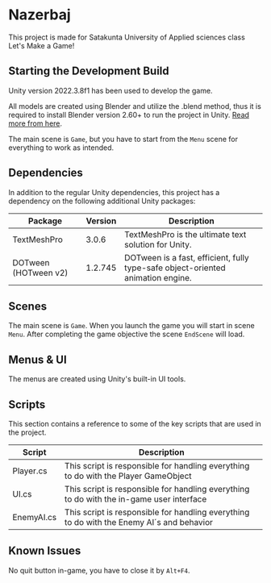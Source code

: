 # Nazerbaj

This project is made for Satakunta University of Applied sciences class Let's Make a Game!

## Starting the Development Build

Unity version 2022.3.8f1 has been used to develop the game.

All models are created using Blender and utilize the .blend method, thus it is required to install Blender version 2.60+ to run the project in Unity. [Read more from here](https://docs.unity3d.com/560/Documentation/Manual/HOWTO-ImportObjectBlender.html).

The main scene is ``Game``, but you have to start from the ``Menu`` scene for everything to work as intended.

## Dependencies

In addition to the regular Unity dependencies, this project has a dependency on the following additional Unity packages:

| Package | Version | Description |
| --- | --- | --- |
| TextMeshPro | 3.0.6 | TextMeshPro is the ultimate text solution for Unity. |
| DOTween (HOTween v2) | 1.2.745 | DOTween is a fast, efficient, fully type-safe object-oriented animation engine. |

## Scenes

The main scene is ``Game``. When you launch the game you will start in scene ``Menu``. After completing the game objective the scene ``EndScene`` will load.

## Menus & UI

The menus are created using Unity's built-in UI tools.

## Scripts

This section contains a reference to some of the key scripts that are used in the project.

| Script | Description |
| --- | --- |
| Player.cs | This script is responsible for handling everything to do with the Player GameObject |
| UI.cs | This script is responsible for handling everything to do with the in-game user interface |
| EnemyAI.cs | This script is responsible for handling everything to do with the Enemy AI´s and behavior |

## Known Issues

No quit button in-game, you have to close it by ``Alt+F4``.
